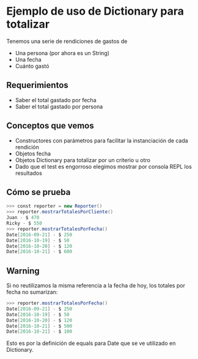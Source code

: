 # Ejemplo de uso de Dictionary para totalizar

Tenemos una serie de rendiciones de gastos de 

* Una persona (por ahora es un String)
* Una fecha
* Cuánto gastó

## Requerimientos

* Saber el total gastado por fecha
* Saber el total gastado por persona

## Conceptos que vemos

* Constructores con parámetros para facilitar la instanciación de cada rendición
* Objetos fecha
* Objetos Dictionary para totalizar por un criterio u otro
* Dado que el test es engorroso elegimos mostrar por consola REPL los resultados

## Cómo se prueba

```scala
>>> const reporter = new Reporter()
>>> reporter.mostrarTotalesPorCliente()
Juan - $ 470
Ricky - $ 550
>>> reporter.mostrarTotalesPorFecha()
Date[2016-09-21] - $ 250
Date[2016-10-19] - $ 50
Date[2016-10-20] - $ 120
Date[2016-10-21] - $ 600
```

## Warning
Si no reutilizamos la misma referencia a la fecha de hoy, los totales por fecha no sumarizan:

```scala
>>> reporter.mostrarTotalesPorFecha()
Date[2016-09-21] - $ 250
Date[2016-10-19] - $ 50
Date[2016-10-20] - $ 120
Date[2016-10-21] - $ 500
Date[2016-10-21] - $ 100
```


Esto es por la definición de equals para Date que se ve utilizado en Dictionary.
